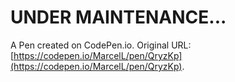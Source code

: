 # UNDER MAINTENANCE...

A Pen created on CodePen.io. Original URL: [https://codepen.io/MarcelL/pen/QryzKp](https://codepen.io/MarcelL/pen/QryzKp).

